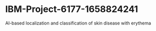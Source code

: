 # IBM-Project-6177-1658824241
AI-based localization and classification of skin disease with erythema
